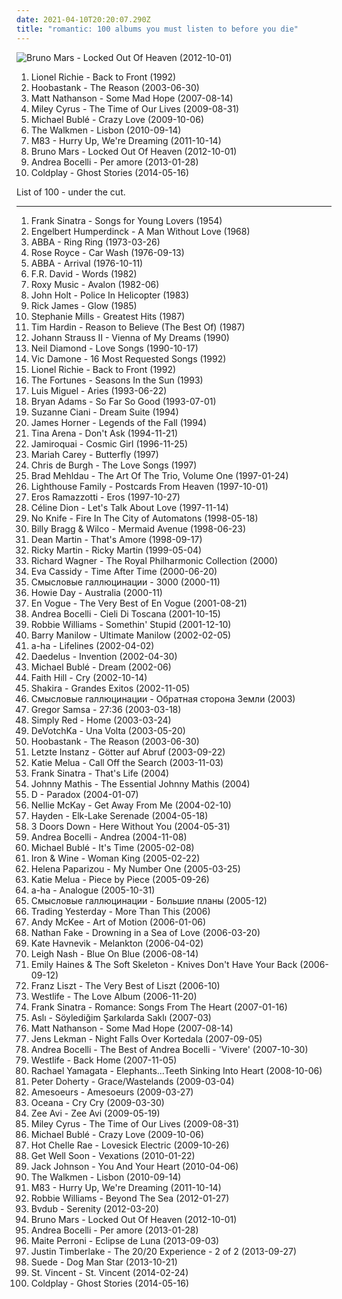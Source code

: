 ```yaml
---
date: 2021-04-10T20:20:07.290Z
title: "romantic: 100 albums you must listen to before you die"
---
```

![Bruno Mars - Locked Out Of Heaven (2012-10-01)](https://img.discogs.com/Rdx_KXC8YYZz0d2vPVqImSkVzxM=/fit-in/600x600/filters:strip_icc():format(jpeg):mode_rgb():quality(90)/discogs-images/R-3918460-1349197715-1410.jpeg.jpg "Bruno Mars - Locked Out Of Heaven (2012-10-01)")
<ol class="albums">
<li data-cover="https://img.discogs.com/ONmOx4qDXd7Q4nRRGOWmJoi9Rfc=/fit-in/600x600/filters:strip_icc():format(jpeg):mode_rgb():quality(90)/discogs-images/R-8263263-1474885682-7904.jpeg.jpg" data-tags="llionel richie" role="button">Lionel Richie - Back to Front (1992)</li>
<li data-cover="https://img.discogs.com/eGx6Y-3O73jhjS-yqKsK2RzAty8=/fit-in/600x586/filters:strip_icc():format(jpeg):mode_rgb():quality(90)/discogs-images/R-386093-1449454879-5476.jpeg.jpg" data-tags="rock, alternative rock" role="button">Hoobastank - The Reason (2003-06-30)</li>
<li data-cover="http://coverartarchive.org/release/29e89c60-faff-4d58-8340-6e5d10b6b421/11894480075-500.jpg" data-tags="rock" role="button">Matt Nathanson - Some Mad Hope (2007-08-14)</li>
<li data-cover="http://coverartarchive.org/release/2b72990f-0c8d-4687-a33f-4a329672f85a/17667139144-500.jpg" data-tags="pop, miley cyrus" role="button">Miley Cyrus - The Time of Our Lives (2009-08-31)</li>
<li data-cover="http://coverartarchive.org/release/6430856a-c1dd-3a18-8733-0c93aec06244/14300032035-500.jpg" data-tags="jazz" role="button">Michael Bublé - Crazy Love (2009-10-06)</li>
<li data-cover="https://img.discogs.com/Jo8CRxFlAMEOp8bUNyB3xl161bU=/fit-in/600x597/filters:strip_icc():format(jpeg):mode_rgb():quality(90)/discogs-images/R-2494214-1292538591.jpeg.jpg" data-tags="indie rock" role="button">The Walkmen - Lisbon (2010-09-14)</li>
<li data-cover="http://coverartarchive.org/release/0b87ebcf-216b-4255-9c19-93c12861f173/1900040046-500.jpg" data-tags="electronic, dream pop, shoegaze" role="button">M83 - Hurry Up, We're Dreaming (2011-10-14)</li>
<li data-cover="https://img.discogs.com/Rdx_KXC8YYZz0d2vPVqImSkVzxM=/fit-in/600x600/filters:strip_icc():format(jpeg):mode_rgb():quality(90)/discogs-images/R-3918460-1349197715-1410.jpeg.jpg" data-tags="locked out of heaven, bruno mars" role="button">Bruno Mars - Locked Out Of Heaven (2012-10-01)</li>
<li data-cover="http://coverartarchive.org/release/6a239a36-7df7-44fe-870f-f2b3fddcbdd4/21769059035-500.jpg" data-tags="opera, romantic, vocal, andrea bocelli" role="button">Andrea Bocelli - Per amore (2013-01-28)</li>
<li data-cover="http://coverartarchive.org/release/49dab146-5393-4686-bb79-efbb1fa43648/22395430275-500.jpg" data-tags="pop, electronic, alternative, alternative rock, coldplay" role="button">Coldplay - Ghost Stories (2014-05-16)</li>
</ol>
List of 100 - under the cut.
<!-- more -->

_________________

<ol class="albums">
<li data-cover="http://coverartarchive.org/release/61ff3a88-47b6-40a0-bb21-13e6e5dec1ee/6121488674-500.jpg" data-tags="swing, vocal jazz, sinatra" role="button">
Frank Sinatra - Songs for Young Lovers (1954)
</li>
<li data-cover="http://coverartarchive.org/release/2047c604-ed3b-4e67-b3ea-723b41883bb6/21286092570-500.jpg" data-tags="romantic" role="button">
Engelbert Humperdinck - A Man Without Love (1968)
</li>
<li data-cover="http://coverartarchive.org/release/a3ce24a2-ddd3-3b38-93f6-aed1e16b4c74/18286980985-500.jpg" data-tags="pop" role="button">
ABBA - Ring Ring (1973-03-26)
</li>
<li data-cover="http://coverartarchive.org/release/35df0edb-b8d9-4da3-962c-c675a6e4d7d9/20732072794-500.jpg" data-tags="soul funk 70s car wash" role="button">
Rose Royce - Car Wash (1976-09-13)
</li>
<li data-cover="http://coverartarchive.org/release/f2e7464f-d63b-426b-9a11-6c12c3b5bb84/18748080001-500.jpg" data-tags="pop, 70s" role="button">
ABBA - Arrival (1976-10-11)
</li>
<li data-cover="http://coverartarchive.org/release/1e2d89c0-2011-4934-ad65-f4e73ea3eb60/12379155658-500.jpg" data-tags="80s, pop, f r david" role="button">
F.R. David - Words (1982)
</li>
<li data-cover="http://coverartarchive.org/release/090700a7-0ec5-41bb-b970-52e6aa47b755/16567307250-500.jpg" data-tags="80s" role="button">
Roxy Music - Avalon (1982-06)
</li>
<li data-cover="https://img.discogs.com/xdzKL9raX7AEx_mCZqFPIzSMkv4=/fit-in/600x594/filters:strip_icc():format(jpeg):mode_rgb():quality(90)/discogs-images/R-3644590-1338653672-6305.jpeg.jpg" data-tags="roots reggae" role="button">
John Holt - Police In Helicopter (1983)
</li>
<li data-cover="http://coverartarchive.org/release/415c9671-58de-4e84-96d5-05e7b70e2ab9/21370760541-500.jpg" data-tags="funk, romantic, sweet, slick, lively, in love, effervescent, sparkling, new love" role="button">
Rick James - Glow (1985)
</li>
<li data-cover="https://via.placeholder.com/450" data-tags="female vocalists" role="button">
Stephanie Mills - Greatest Hits (1987)
</li>
<li data-cover="https://via.placeholder.com/450" data-tags="singer-songwriter, folk" role="button">
Tim Hardin - Reason to Believe (The Best Of) (1987)
</li>
<li data-cover="https://via.placeholder.com/450" data-tags="classical, johann strauss ii" role="button">
Johann Strauss II - Vienna of My Dreams (1990)
</li>
<li data-cover="http://coverartarchive.org/release/2acffae4-3095-4d9e-95e1-b6586c327686/1855387395-500.jpg" data-tags="male, romantic, blues, oldies, songs i like to sing along with" role="button">
Neil Diamond - Love Songs (1990-10-17)
</li>
<li data-cover="https://img.discogs.com/-3mFS6brCur3657bA_V_atyy1MQ=/fit-in/600x607/filters:strip_icc():format(jpeg):mode_rgb():quality(90)/discogs-images/R-12642908-1539190599-3671.jpeg.jpg" data-tags="vocal, traditional pop, romantic, reflective, smooth, earnest, dramatic, elegant, showtunes, crooners, sophisticated, warm, poignant, relaxation, lush, sentimental, soothing, joyous, cast recordings, show tunes, refined, theatrical, gutsy, in love, reserved, romantic evening, vocal pop, dinner ambiance, american popular song, vic damone, vic soothest veteran sings the great love song, vic veteran smooth romantic sings great love songs, vic damone sings the great love songs" role="button">
Vic Damone - 16 Most Requested Songs (1992)
</li>
<li data-cover="https://img.discogs.com/ONmOx4qDXd7Q4nRRGOWmJoi9Rfc=/fit-in/600x600/filters:strip_icc():format(jpeg):mode_rgb():quality(90)/discogs-images/R-8263263-1474885682-7904.jpeg.jpg" data-tags="llionel richie" role="button">
Lionel Richie - Back to Front (1992)
</li>
<li data-cover="http://coverartarchive.org/release/b097b85d-3f9b-40c9-8d50-dac05f1997d1/26006988431-500.jpg" data-tags="60s, oldies" role="button">
The Fortunes - Seasons In the Sun (1993)
</li>
<li data-cover="http://coverartarchive.org/release/8fa2bdb8-7163-4217-88aa-a4e460a3baaf/14221812402-500.jpg" data-tags="latin pop" role="button">
Luis Miguel - Aries (1993-06-22)
</li>
<li data-cover="http://coverartarchive.org/release/2b6aeba7-272c-4299-af0c-ecbfbf487298/2535580481-500.jpg" data-tags="rock" role="button">
Bryan Adams - So Far So Good (1993-07-01)
</li>
<li data-cover="https://img.discogs.com/7v4feEkSyuBlii5tMMy_1ocnwNg=/fit-in/515x505/filters:strip_icc():format(jpeg):mode_rgb():quality(90)/discogs-images/R-4019730-1373179590-6838.jpeg.jpg" data-tags="new age, meditation" role="button">
Suzanne Ciani - Dream Suite (1994)
</li>
<li data-cover="http://coverartarchive.org/release/dfdabaeb-c1c8-4f73-8d4e-1c83e1a7057f/12666505545-500.jpg" data-tags="soundtrack" role="button">
James Horner - Legends of the Fall (1994)
</li>
<li data-cover="http://coverartarchive.org/release/5cf99a52-ca65-41d7-93d4-a75b4de5e8b3/3496598442-500.jpg" data-tags="rock, female vocalists, tina arena" role="button">
Tina Arena - Don't Ask (1994-11-21)
</li>
<li data-cover="https://img.discogs.com/rARdHbiwt3YOSaYSxmk6lubNI3w=/fit-in/600x588/filters:strip_icc():format(jpeg):mode_rgb():quality(90)/discogs-images/R-10277-1535162776-3227.jpeg.jpg" data-tags="electronica, electro, funk, acid jazz, jamiroquai" role="button">
Jamiroquai - Cosmic Girl (1996-11-25)
</li>
<li data-cover="http://coverartarchive.org/release/ca0f7485-b03e-4be5-afda-3e587e062efb/3938634835-500.jpg" data-tags="pop, rnb" role="button">
Mariah Carey - Butterfly (1997)
</li>
<li data-cover="http://coverartarchive.org/release/4ddf3dac-70ec-465e-80db-0c00520a244c/3779229132-500.jpg" data-tags="chris de burgh" role="button">
Chris de Burgh - The Love Songs (1997)
</li>
<li data-cover="http://coverartarchive.org/release/78eace67-e96a-412e-9d0d-438f6fbb4e31/14761458715-500.jpg" data-tags="jazz, classique, romantic" role="button">
Brad Mehldau - The Art Of The Trio, Volume One (1997-01-24)
</li>
<li data-cover="https://img.discogs.com/fsO1glgMLpCyRJmLWdYvOlo7CdI=/fit-in/469x475/filters:strip_icc():format(jpeg):mode_rgb():quality(90)/discogs-images/R-642531-1341895905-5211.jpeg.jpg" data-tags="pop, 90s" role="button">
Lighthouse Family - Postcards From Heaven (1997-10-01)
</li>
<li data-cover="http://coverartarchive.org/release/8f6f904c-62a8-4ccc-af5c-4549db585bb2/5730013003-500.jpg" data-tags="italo pop" role="button">
Eros Ramazzotti - Eros (1997-10-27)
</li>
<li data-cover="http://coverartarchive.org/release/e242203e-fa5f-401e-ade9-ff12907ccd93/4017146272-500.jpg" data-tags="pop, celine dion" role="button">
Céline Dion - Let's Talk About Love (1997-11-14)
</li>
<li data-cover="http://coverartarchive.org/release/4fbf62b9-6111-4898-a0ea-d7fa3fde6896/25954166388-500.jpg" data-tags="indie, alternative, math rock, indie rock, usa, romantic, melodic, energetic, melancholy, melancholic, alt rock, indie emo" role="button">
No Knife - Fire In The City of Automatons (1998-05-18)
</li>
<li data-cover="http://coverartarchive.org/release/0491813b-1bad-3340-84af-278d44db4f0d/22765524703-500.jpg" data-tags="alt-country" role="button">
Billy Bragg & Wilco - Mermaid Avenue (1998-06-23)
</li>
<li data-cover="https://img.discogs.com/8IVyiYTc8HAKo-ip6awpjg1zk68=/fit-in/600x596/filters:strip_icc():format(jpeg):mode_rgb():quality(90)/discogs-images/R-9315924-1478458143-7728.jpeg.jpg" data-tags="romantic, swing" role="button">
Dean Martin - That's Amore (1998-09-17)
</li>
<li data-cover="http://coverartarchive.org/release/6b6ec3cb-736e-43fa-ab4a-fac6c856b263/26703215877-500.jpg" data-tags="latin, pop" role="button">
Ricky Martin - Ricky Martin (1999-05-04)
</li>
<li data-cover="http://coverartarchive.org/release/6ebe8cc4-ee3e-4eb1-ae7d-b1fc09b49646/13435578387-500.jpg" data-tags="classical, wagner" role="button">
Richard Wagner - The Royal Philharmonic Collection (2000)
</li>
<li data-cover="http://coverartarchive.org/release/da042f7f-f022-45de-9fba-70afa470ecde/10415106772-500.jpg" data-tags="female vocalists" role="button">
Eva Cassidy - Time After Time (2000-06-20)
</li>
<li data-cover="https://img.discogs.com/MRVPHCqK3kRID_THMMDE-knKCAw=/fit-in/600x948/filters:strip_icc():format(jpeg):mode_rgb():quality(90)/discogs-images/R-3306344-1324997694.jpeg.jpg" data-tags="rock, russian rock" role="button">
Смысловые галлюцинации - 3000 (2000-11)
</li>
<li data-cover="http://coverartarchive.org/release/69cae4c7-34f1-4dbe-8f61-2ac156a93d90/26608639903-500.jpg" data-tags="acoustic" role="button">
Howie Day - Australia (2000-11)
</li>
<li data-cover="http://coverartarchive.org/release/7539dc28-2f8a-4b67-9169-cc233344222b/9531976806-500.jpg" data-tags="soul, romantic" role="button">
En Vogue - The Very Best of En Vogue (2001-08-21)
</li>
<li data-cover="http://coverartarchive.org/release/e6b33758-0c8f-315c-a145-60745f8de96d/2079967270-500.jpg" data-tags="classic, andrea bocelli, romantic" role="button">
Andrea Bocelli - Cieli Di Toscana (2001-10-15)
</li>
<li data-cover="https://img.discogs.com/5okqO3ADqsY2CzlivGPtYjIypJ4=/fit-in/600x600/filters:strip_icc():format(jpeg):mode_rgb():quality(90)/discogs-images/R-1053161-1353830537-8314.jpeg.jpg" data-tags="jazz, romantic, swing" role="button">
Robbie Williams - Somethin' Stupid (2001-12-10)
</li>
<li data-cover="http://coverartarchive.org/release/043af7ef-d6fa-4c2a-95b3-22014c1c299e/9428001457-500.jpg" data-tags="easy listening, barry manilow" role="button">
Barry Manilow - Ultimate Manilow (2002-02-05)
</li>
<li data-cover="https://img.discogs.com/peoBjbfraqsHjHzvaC8dI47Q9GE=/fit-in/600x524/filters:strip_icc():format(jpeg):mode_rgb():quality(90)/discogs-images/R-572521-1190480851.jpeg.jpg" data-tags="pop" role="button">
a-ha - Lifelines (2002-04-02)
</li>
<li data-cover="http://coverartarchive.org/release/256567ac-7641-4f3c-98c2-7ed03498fed8/9336346447-500.jpg" data-tags="electronic" role="button">
Daedelus - Invention (2002-04-30)
</li>
<li data-cover="http://coverartarchive.org/release/05ef2a05-9860-48df-8dbc-a804f9bbd37e/2705026138-500.jpg" data-tags="jazz, pop, indie pop, piano, traditional pop, vocal jazz, romantic, swing, 00s, michael buble" role="button">
Michael Bublé - Dream (2002-06)
</li>
<li data-cover="http://coverartarchive.org/release/b4559308-a761-3279-8243-35952f3aeb7a/19438296770-500.jpg" data-tags="country" role="button">
Faith Hill - Cry (2002-10-14)
</li>
<li data-cover="http://coverartarchive.org/release/15483097-3a69-3b70-ae4a-40ca82156c27/7143040493-500.jpg" data-tags="latin, shakira, pop" role="button">
Shakira - Grandes Exitos (2002-11-05)
</li>
<li data-cover="http://coverartarchive.org/release/8f46c0ea-beb9-4069-8431-1962f5df30f6/6411365906-500.jpg" data-tags="electronic, indie, rock, indie rock, post-punk, romantic, russian, electro-rock, russian rock, depressive, ekaterinburg, gluki, gluki66" role="button">
Смысловые галлюцинации - Обратная сторона Земли (2003)
</li>
<li data-cover="https://img.discogs.com/HPCdbxJqpPcVjkR_WUklKAT8KDw=/fit-in/150x150/filters:strip_icc():format(jpeg):mode_rgb():quality(90)/discogs-images/R-5340331-1390948623-9950.jpeg.jpg" data-tags="rock, instrumental, ambient, post-rock, slow, romantic, shoegaze, abstract, atmospheric, soft, relaxing, post rock, art, reading, psychedelic ambient, iodine recordings" role="button">
Gregor Samsa - 27:36 (2003-03-18)
</li>
<li data-cover="https://img.discogs.com/on7vn4BaRhJvJuJAC_hFod-nHno=/fit-in/600x597/filters:strip_icc():format(jpeg):mode_rgb():quality(90)/discogs-images/R-14554335-1576955367-5851.png.jpg" data-tags="pop" role="button">
Simply Red - Home (2003-03-24)
</li>
<li data-cover="http://coverartarchive.org/release/7956adcc-61e4-48e6-b397-e431f07b62ef/15963355193-500.jpg" data-tags="indie, gypsy" role="button">
DeVotchKa - Una Volta (2003-05-20)
</li>
<li data-cover="https://img.discogs.com/eGx6Y-3O73jhjS-yqKsK2RzAty8=/fit-in/600x586/filters:strip_icc():format(jpeg):mode_rgb():quality(90)/discogs-images/R-386093-1449454879-5476.jpeg.jpg" data-tags="rock, alternative rock" role="button">
Hoobastank - The Reason (2003-06-30)
</li>
<li data-cover="https://img.discogs.com/1rpLoXRsoE0J1ydwLM50XeUNfIA=/fit-in/286x280/filters:strip_icc():format(jpeg):mode_rgb():quality(90)/discogs-images/R-1300297-1378465787-4739.jpeg.jpg" data-tags="gothic rock" role="button">
Letzte Instanz - Götter auf Abruf (2003-09-22)
</li>
<li data-cover="https://img.discogs.com/kutq8szyAFLHrSU7nW-GlGhoHs4=/fit-in/600x608/filters:strip_icc():format(jpeg):mode_rgb():quality(90)/discogs-images/R-420173-1240855058.jpeg.jpg" data-tags="female vocalists, jazz, blues, katie melua" role="button">
Katie Melua - Call Off the Search (2003-11-03)
</li>
<li data-cover="https://img.discogs.com/rN6G7sSyAfSsmDfas8_zsOY9YpY=/fit-in/600x600/filters:strip_icc():format(jpeg):mode_rgb():quality(90)/discogs-images/R-3490519-1420332756-6145.jpeg.jpg" data-tags="vocal jazz, traditional pop music" role="button">
Frank Sinatra - That's Life (2004)
</li>
<li data-cover="https://img.discogs.com/sioTJfEhvPqknISxktB3-vyusGE=/fit-in/280x300/filters:strip_icc():format(jpeg):mode_rgb():quality(90)/discogs-images/R-2889779-1353795919-6239.jpeg.jpg" data-tags="romantic, johnny mathis the essentials" role="button">
Johnny Mathis - The Essential Johnny Mathis (2004)
</li>
<li data-cover="https://img.discogs.com/8d8f8f69c0b35de09d8b8b063a3d2cd54dd9e234/images/spacer.gif" data-tags="romantic, haunting, nostalgic, dramatic, j-rock, visual kei, batcave music, vampy goodness" role="button">
D - Paradox (2004-01-07)
</li>
<li data-cover="http://coverartarchive.org/release/baf980d3-44cb-3caa-b7df-03ae09c4e984/18834647860-500.jpg" data-tags="female vocalists" role="button">
Nellie McKay - Get Away From Me (2004-02-10)
</li>
<li data-cover="https://img.discogs.com/A0xnIeXlwz77ePlAGkFq49JKVEE=/fit-in/480x480/filters:strip_icc():format(jpeg):mode_rgb():quality(90)/discogs-images/R-652279-1330338099.jpeg.jpg" data-tags="classical, essential" role="button">
Hayden - Elk-Lake Serenade (2004-05-18)
</li>
<li data-cover="http://coverartarchive.org/release/6f63a705-2e3d-451c-a8e9-0ae7025f9055/12844808386-500.jpg" data-tags="hard rock" role="button">
3 Doors Down - Here Without You (2004-05-31)
</li>
<li data-cover="http://coverartarchive.org/release/d145e18a-6cbe-434b-82fe-dd680d45b060/4174448229-500.jpg" data-tags="classical, easy listening, romantic, italian, classical crossover, andrea bocelli" role="button">
Andrea Bocelli - Andrea (2004-11-08)
</li>
<li data-cover="http://coverartarchive.org/release/cb15f5d0-1e03-48bb-b098-06f87e61494d/14300052856-500.jpg" data-tags="jazz" role="button">
Michael Bublé - It's Time (2005-02-08)
</li>
<li data-cover="http://coverartarchive.org/release/e1eb508e-06ac-4f4d-949d-e836726ac258/10364697005-500.jpg" data-tags="folk, acoustic, indie" role="button">
Iron & Wine - Woman King (2005-02-22)
</li>
<li data-cover="http://coverartarchive.org/release/65b66088-a8e1-4081-92c7-3af39c89fba2/7403716408-500.jpg" data-tags="pop, greek, eurovision" role="button">
Helena Paparizou - My Number One (2005-03-25)
</li>
<li data-cover="http://coverartarchive.org/release/f0d6c31f-8f9f-47fe-b5f5-3b96746b48fa/2774682576-500.jpg" data-tags="jazz, female vocalists, katie melua" role="button">
Katie Melua - Piece by Piece (2005-09-26)
</li>
<li data-cover="http://coverartarchive.org/release/d87a354a-b0eb-44cc-bc09-cc966eb86df2/20833625751-500.jpg" data-tags="pop" role="button">
a-ha - Analogue (2005-10-31)
</li>
<li data-cover="http://coverartarchive.org/release/bb0ae463-4fb7-4d94-bf45-813edb69c033/2626272364-500.jpg" data-tags="electronic, indie, rock, indie rock, post-punk, romantic, russian, electro-rock, russian rock, depressive, ekaterinburg, gluki, gluki66" role="button">
Смысловые галлюцинации - Большие планы (2005-12)
</li>
<li data-cover="http://coverartarchive.org/release/780d907d-ff5b-4738-b6a4-dac0b70f759a/6046958479-500.jpg" data-tags="rock, alternative, alternative rock, acoustic" role="button">
Trading Yesterday - More Than This (2006)
</li>
<li data-cover="http://coverartarchive.org/release/27a0c006-98f3-428a-a945-56a2ab39f070/15577024250-500.jpg" data-tags="acoustic, guitar" role="button">
Andy McKee - Art of Motion (2006-01-06)
</li>
<li data-cover="http://coverartarchive.org/release/1c3faf09-e157-36c1-8e07-5b376ea6eae6/2838812727-500.jpg" data-tags="minimal" role="button">
Nathan Fake - Drowning in a Sea of Love (2006-03-20)
</li>
<li data-cover="https://img.discogs.com/K8wuXm7t8XdYis3Gq-03yQBwGAs=/fit-in/225x225/filters:strip_icc():format(jpeg):mode_rgb():quality(90)/discogs-images/R-721994-1151857747.jpeg.jpg" data-tags="female vocalists" role="button">
Kate Havnevik - Melankton (2006-04-02)
</li>
<li data-cover="https://img.discogs.com/j6h09ewKssrBeJ-jwHmd1qOrVo4=/fit-in/600x600/filters:strip_icc():format(jpeg):mode_rgb():quality(90)/discogs-images/R-756941-1227126860.jpeg.jpg" data-tags="pop" role="button">
Leigh Nash - Blue On Blue (2006-08-14)
</li>
<li data-cover="https://img.discogs.com/UtBi7t1DXERRrdvkcTSdW3nD98A=/fit-in/600x600/filters:strip_icc():format(jpeg):mode_rgb():quality(90)/discogs-images/R-792756-1325069657.jpeg.jpg" data-tags="indie, female vocalists, piano" role="button">
Emily Haines & The Soft Skeleton - Knives Don't Have Your Back (2006-09-12)
</li>
<li data-cover="http://coverartarchive.org/release/20e1927a-3703-4fa5-96d2-a027db1737ee/16785820466-500.jpg" data-tags="classical" role="button">
Franz Liszt - The Very Best of Liszt (2006-10)
</li>
<li data-cover="https://img.discogs.com/v43z72x70mwmbYZkVxGZWHST-6c=/fit-in/595x599/filters:strip_icc():format(jpeg):mode_rgb():quality(90)/discogs-images/R-2683980-1342639891-4559.jpeg.jpg" data-tags="pop" role="button">
Westlife - The Love Album (2006-11-20)
</li>
<li data-cover="http://coverartarchive.org/release/1943c7b2-e79e-408b-85c3-3db8aed49d92/6125769126-500.jpg" data-tags="jazz, romantic, swing, golden oldies, mastersinger, vocalistas masculinos" role="button">
Frank Sinatra - Romance: Songs From The Heart (2007-01-16)
</li>
<li data-cover="https://img.discogs.com/GYXc7wlL5NDmdsPRrLQvioQngXA=/fit-in/600x591/filters:strip_icc():format(jpeg):mode_rgb():quality(90)/discogs-images/R-2396405-1504959986-1948.jpeg.jpg" data-tags="turkce rock" role="button">
Aslı - Söylediğim Şarkılarda Saklı (2007-03)
</li>
<li data-cover="http://coverartarchive.org/release/29e89c60-faff-4d58-8340-6e5d10b6b421/11894480075-500.jpg" data-tags="rock" role="button">
Matt Nathanson - Some Mad Hope (2007-08-14)
</li>
<li data-cover="http://coverartarchive.org/release/4bae6b93-7d34-4abe-984f-61487858e8fa/4890223091-500.jpg" data-tags="indie pop, indie" role="button">
Jens Lekman - Night Falls Over Kortedala (2007-09-05)
</li>
<li data-cover="http://coverartarchive.org/release/3964b0f8-6868-4f2e-bbf7-e28a1a0d54cd/4457858158-500.jpg" data-tags="opera, classical" role="button">
Andrea Bocelli - The Best of Andrea Bocelli - 'Vivere' (2007-10-30)
</li>
<li data-cover="http://coverartarchive.org/release/83cfd88a-23c8-4d31-bb42-409251141ebb/28019549338-500.jpg" data-tags="pop" role="button">
Westlife - Back Home (2007-11-05)
</li>
<li data-cover="https://img.discogs.com/mzztKFzYH1uhoDlcMzS0sVNixBc=/fit-in/600x529/filters:strip_icc():format(jpeg):mode_rgb():quality(90)/discogs-images/R-1545566-1248028809.jpeg.jpg" data-tags="alternative rock, blues rock, female vocalist" role="button">
Rachael Yamagata - Elephants...Teeth Sinking Into Heart (2008-10-06)
</li>
<li data-cover="https://img.discogs.com/hPBi_tvsKOpa0IUmtVzQtKYmGgY=/fit-in/600x589/filters:strip_icc():format(jpeg):mode_rgb():quality(90)/discogs-images/R-13487694-1555161652-4877.jpeg.jpg" data-tags="rock, british, indie rock, 00s" role="button">
Peter Doherty - Grace/Wastelands (2009-03-04)
</li>
<li data-cover="https://img.discogs.com/KNI8SuskkRGwKrtfM_dMQ9OksA4=/fit-in/450x450/filters:strip_icc():format(jpeg):mode_rgb():quality(90)/discogs-images/R-1689877-1237125003.jpeg.jpg" data-tags="black metal, post-punk" role="button">
Amesoeurs - Amesoeurs (2009-03-27)
</li>
<li data-cover="https://via.placeholder.com/450" data-tags="female vocalists" role="button">
Oceana - Cry Cry (2009-03-30)
</li>
<li data-cover="https://img.discogs.com/oR1xTsEgSpIteuBduC1hBQfHXY0=/fit-in/600x532/filters:strip_icc():format(jpeg):mode_rgb():quality(90)/discogs-images/R-2059688-1262550764.jpeg.jpg" data-tags="indie, zee avi" role="button">
Zee Avi - Zee Avi (2009-05-19)
</li>
<li data-cover="http://coverartarchive.org/release/2b72990f-0c8d-4687-a33f-4a329672f85a/17667139144-500.jpg" data-tags="pop, miley cyrus" role="button">
Miley Cyrus - The Time of Our Lives (2009-08-31)
</li>
<li data-cover="http://coverartarchive.org/release/6430856a-c1dd-3a18-8733-0c93aec06244/14300032035-500.jpg" data-tags="jazz" role="button">
Michael Bublé - Crazy Love (2009-10-06)
</li>
<li data-cover="https://img.discogs.com/QL_8I14X-QpLzFgRs_ULnrr7_b8=/fit-in/325x325/filters:strip_icc():format(jpeg):mode_rgb():quality(90)/discogs-images/R-4519222-1367176559-7888.jpeg.jpg" data-tags="rock, powerpop" role="button">
Hot Chelle Rae - Lovesick Electric (2009-10-26)
</li>
<li data-cover="https://img.discogs.com/D9HQrLmFFVTdXgk9-9H0Rm-nIKg=/fit-in/500x500/filters:strip_icc():format(jpeg):mode_rgb():quality(90)/discogs-images/R-2059423-1481061472-6873.jpeg.jpg" data-tags="indie, romantic" role="button">
Get Well Soon - Vexations (2010-01-22)
</li>
<li data-cover="http://coverartarchive.org/release/063b8550-4a19-458c-bc0f-4dd50bf2bab0/5325070958-500.jpg" data-tags="acoustic" role="button">
Jack Johnson - You And Your Heart (2010-04-06)
</li>
<li data-cover="https://img.discogs.com/Jo8CRxFlAMEOp8bUNyB3xl161bU=/fit-in/600x597/filters:strip_icc():format(jpeg):mode_rgb():quality(90)/discogs-images/R-2494214-1292538591.jpeg.jpg" data-tags="indie rock" role="button">
The Walkmen - Lisbon (2010-09-14)
</li>
<li data-cover="http://coverartarchive.org/release/0b87ebcf-216b-4255-9c19-93c12861f173/1900040046-500.jpg" data-tags="electronic, dream pop, shoegaze" role="button">
M83 - Hurry Up, We're Dreaming (2011-10-14)
</li>
<li data-cover="http://coverartarchive.org/release/bc4d5817-e999-4717-86a4-28f8123bc7f8/5223594038-500.jpg" data-tags="easy listening, vocal jazz, romantic, swing, big band, smooth jazz, robbie williams" role="button">
Robbie Williams - Beyond The Sea (2012-01-27)
</li>
<li data-cover="http://coverartarchive.org/release/710c7f38-563a-48c1-b93c-740043697c0a/6393087014-500.jpg" data-tags="electronic, ambient, dreamy, 10s" role="button">
Bvdub - Serenity (2012-03-20)
</li>
<li data-cover="https://img.discogs.com/Rdx_KXC8YYZz0d2vPVqImSkVzxM=/fit-in/600x600/filters:strip_icc():format(jpeg):mode_rgb():quality(90)/discogs-images/R-3918460-1349197715-1410.jpeg.jpg" data-tags="locked out of heaven, bruno mars" role="button">
Bruno Mars - Locked Out Of Heaven (2012-10-01)
</li>
<li data-cover="http://coverartarchive.org/release/6a239a36-7df7-44fe-870f-f2b3fddcbdd4/21769059035-500.jpg" data-tags="opera, romantic, vocal, andrea bocelli" role="button">
Andrea Bocelli - Per amore (2013-01-28)
</li>
<li data-cover="https://img.discogs.com/OfoF6skGv3KEeGZ0XXG2E5cPbbE=/fit-in/500x500/filters:strip_icc():format(jpeg):mode_rgb():quality(90)/discogs-images/R-5143765-1385672175-5616.jpeg.jpg" data-tags="electronic, pop, dance, queen, romantic, latin, diva, female vocalist, ballad, mexican, salsa, bachata, latina, perfeita, sun and moon and stars and outer space, rbd, rebelde, rainha, chora anahi, chora dulce, d1va, latin album of year, eclipsedeluna" role="button">
Maite Perroni - Eclipse de Luna (2013-09-03)
</li>
<li data-cover="https://img.discogs.com/Rf7xcLv4s1ZnEzT9v5a_hiMf_5E=/fit-in/600x607/filters:strip_icc():format(jpeg):mode_rgb():quality(90)/discogs-images/R-13298519-1581526054-7498.png.jpg" data-tags="pop" role="button">
Justin Timberlake - The 20/20 Experience - 2 of 2 (2013-09-27)
</li>
<li data-cover="http://coverartarchive.org/release/7cdac008-aaa2-4741-98ad-e4089dff00b2/6644098737-500.jpg" data-tags="britpop" role="button">
Suede - Dog Man Star (2013-10-21)
</li>
<li data-cover="https://img.discogs.com/7ZBnbaSnSc4ci1gadSRb1lcTFEg=/fit-in/600x600/filters:strip_icc():format(jpeg):mode_rgb():quality(90)/discogs-images/R-5433906-1393256089-7792.jpeg.jpg" data-tags="art pop" role="button">
St. Vincent - St. Vincent (2014-02-24)
</li>
<li data-cover="http://coverartarchive.org/release/49dab146-5393-4686-bb79-efbb1fa43648/22395430275-500.jpg" data-tags="pop, electronic, alternative, alternative rock, coldplay" role="button">
Coldplay - Ghost Stories (2014-05-16)
</li>
</ol>